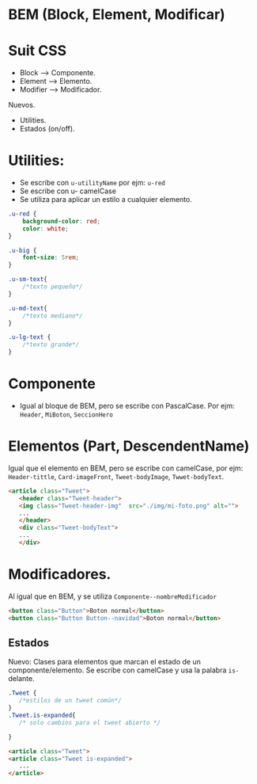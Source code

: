# BEM (Block, Element, Modificar)

# Suit CSS

- Block --> Componente.
- Element --> Elemento.
- Modifier --> Modificador.

Nuevos.
- Utilities.
- Estados (on/off).

# Utilities:

- Se escribe con `u-utilityName` por ejm: `u-red`
- Se escribe con u- camelCase
- Se utiliza para aplicar un estilo a cualquier elemento.

```css
.u-red {
    background-color: red;
    color: white;
}

.u-big {
    font-size: 5rem;
}

.u-sm-text{
    /*texto pequeño*/
}

.u-md-text{
    /*texto mediano*/
}

.u-lg-text {
    /*texto grande*/
}
```

# Componente

- Igual al bloque de BEM, pero se escribe con PascalCase. Por ejm: `Header`, `MiBoton`, `SeccionHero`

# Elementos (Part, DescendentName)
 Igual que el elemento en BEM, pero se escribe con camelCase, por ejm: `Header-tittle`, `Card-imageFront`, `Tweet-bodyImage`, `Twwet-bodyText`.

 ```html
<article class="Tweet">
    <header class="Tweet-header">
    <img class="Tweet-header-img"  src="./img/mi-foto.png" alt="">
    ...
    </header>
    <div class="Tweet-bodyText">
    ...
    </div>
 ```

 # Modificadores.

 Al igual que en BEM, y se utiliza `Componente--nombreModificador` 
 
 ```html
 <button class="Button">Boton normal</button>
 <button class="Button Button--navidad">Boton normal</button>
 ```

 ## Estados

 Nuevo: Clases para elementos que marcan el estado de un componente/elemento. Se escribe con camelCase y usa la palabra `is-` delante.

 ```css
.Tweet {
    /*estilos de un tweet común*/
}
.Tweet.is-expanded{
    /* solo cambios para el tweet abierto */

}
 ```

 ```html
 <article class="Tweet">
 <article class="Tweet is-expanded">
    ...
</article>
```

